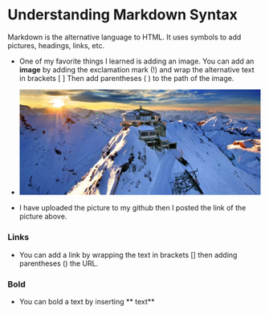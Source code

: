 # Understanding Markdown Syntax #

Markdown is the alternative language to HTML. It uses symbols to add pictures, headings, links, etc.

- One of my favorite things I learned is adding an image. You can add an **image** by adding the exclamation mark (!) and wrap the alternative text in brackets [  ] Then add parentheses ( ) to the path of the image.
-  ![The Swiss Alpes, Schilthron](https://github.com/sarahamer13/reading-notes/blob/main/schilthorn-odklv88jv3qx966r1vm6vl79kuh9x9jbbp1h9g8d54.jpg)


- I have uploaded the picture to my github then I posted the link of the picture above.

### Links ### 
- You can add a link by wrapping the text in brackets [] then adding parentheses () the URL.

### Bold ###
- You can bold a text by inserting ** text**
